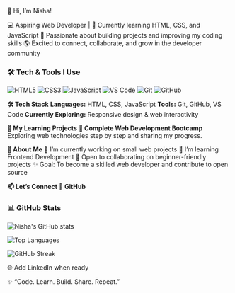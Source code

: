 👋 Hi, I’m Nisha!

💻 Aspiring Web Developer | 🌱 Currently learning HTML, CSS, and JavaScript
🚀 Passionate about building projects and improving my coding skills
🌎 Excited to connect, collaborate, and grow in the developer community

### 🛠️ Tech & Tools I Use
![HTML5](https://img.shields.io/badge/HTML5-E34F26?style=for-the-badge&logo=html5&logoColor=white)
![CSS3](https://img.shields.io/badge/CSS3-1572B6?style=for-the-badge&logo=css3&logoColor=white)
![JavaScript](https://img.shields.io/badge/JavaScript-F7DF1E?style=for-the-badge&logo=javascript&logoColor=black)
![VS Code](https://img.shields.io/badge/VS%20Code-0078D4?style=for-the-badge&logo=visual-studio-code&logoColor=white)
![Git](https://img.shields.io/badge/Git-F05032?style=for-the-badge&logo=git&logoColor=white)
![GitHub](https://img.shields.io/badge/GitHub-181717?style=for-the-badge&logo=github&logoColor=white)

**🛠️ Tech Stack**
**Languages:** HTML, CSS, JavaScript
**Tools:** Git, GitHub, VS Code
**Currently Exploring:** Responsive design & web interactivity

**📂 My Learning Projects**
**📌 Complete Web Development Bootcamp**
Exploring web technologies step by step and sharing my progress.

**🌟 About Me**
🔭 I’m currently working on small web projects
🌱 I’m learning Frontend Development
🤝 Open to collaborating on beginner-friendly projects
✨ Goal: To become a skilled web developer and contribute to open source

**📫 Let’s Connect**
**💼 GitHub**

### 📊 GitHub Stats  

![Nisha's GitHub stats](https://github-readme-stats.vercel.app/api?username=NishaMokashe2001&show_icons=true&theme=radical)
  

![Top Languages](https://github-readme-stats.vercel.app/api/top-langs/?username=NishaMokashe2001&layout=compact&theme=radical)  

![GitHub Streak](https://github-readme-streak-stats.herokuapp.com/?user=NishaMokashe2001&theme=radical)  

🌐 Add LinkedIn when ready

✨ “Code. Learn. Build. Share. Repeat.”
